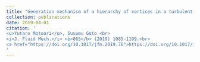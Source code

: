 ```yaml
---
title: "Generation mechanism of a hierarchy of vortices in a turbulent boundary layer"
collection: publications
date: 2019-04-01
citation: '
<u>Yutaro Motoori</u>, Susumu Goto <br> 
<i>J. Fluid Mech.</i> <b>865</b> (2019) 1085-1109.<br>
<a href="https://doi.org/10.1017/jfm.2019.76">https://doi.org/10.1017/jfm.2019.76</a>
'
---
```

